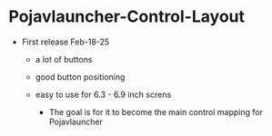 # Pojavlauncher-Control-Layout

* First release Feb-18-25

  - a lot of buttons
  - good button positioning
  - easy to use for 6.3 - 6.9 inch screns

    * The goal is for it to become the main control mapping for Pojavlauncher
